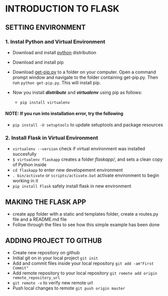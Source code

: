 # INTRODUCTION TO FLASK

## SETTING ENVIRONMENT

### 1. Instal Python and Virtual Environment

* Download and install [python](https://www.python.org/downloads/) distribution
* Download and install pip
* Download [get-pip.py](https://bootstrap.pypa.io/get-pip.py) to a folder on your computer. Open a command prompt window and navigate to the folder containing get-pip.py. Then run `python get-pip.py`. This will install pip.
* Now you install **_distribute_** and _**virtualenv**_ using pip as follows:

  * `pip install virtualenv`

#### NOTE: If you run into installation error, try the following

* `pip install -U setuptools` to update setuptools and package resources

### 2. Install Flask in Virtual Environment

* `virtualenv --version` check if virtual environment was installed succesfully
* `$ virtualenv flaskapp` creates a folder _flaskapp/_, and sets a clean copy of Python inside
* `cd flaskapp` to enter new developement environment
* `. bin/activate` or `scripts/activate.bat` activate environment to begin working in it
* `pip install Flask` safely install flask in new environment

## MAKING THE FLASK APP

* create app folder with a static and templates folder, create a routes.py file and a README.md file
* Follow through the files to see how this simple example has been done

## ADDING PROJECT TO GITHUB

* Create new repository on github
* Initial git on in your local project `git init`
* Add and commit files inside your local repository `git add -am"First Commit"`
* Add remote repository to your local repository `git remote add origin remote_repository_url`
* `git remote -v` to verify new remote url
* Push local changes to remote `git push origin master`
